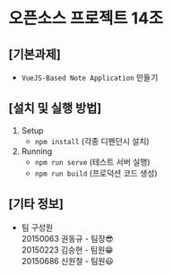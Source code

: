 오픈소스 프로젝트 14조
===

[기본과제]
---

- ```VueJS-Based Note Application``` 만들기

[설치 및 실행 방법]
---

 1) Setup
    - ```npm install``` (각종 디펜던시 설치)
 2) Running
    - ```npm run serve``` (테스트 서버 실행)
    - ```npm run build``` (프로덕션 코드 생성)

[기타 정보]
---

- 팀 구성원  
  20150063 권동규 - 팀장😎  
  20150223 김승현 - 팀원😁  
  20150686 신원철 - 팀원😃  
